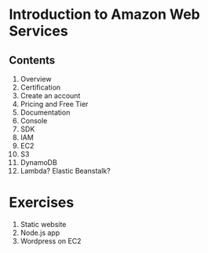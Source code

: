 # Introduction to Amazon Web Services

## Contents
1. Overview
1. Certification
1. Create an account
1. Pricing and Free Tier
1. Documentation
2. Console
3. SDK
2. IAM
3. EC2
4. S3
5. DynamoDB
6. Lambda? Elastic Beanstalk? 

# Exercises
1. Static website
1. Node.js app
1. Wordpress on EC2

